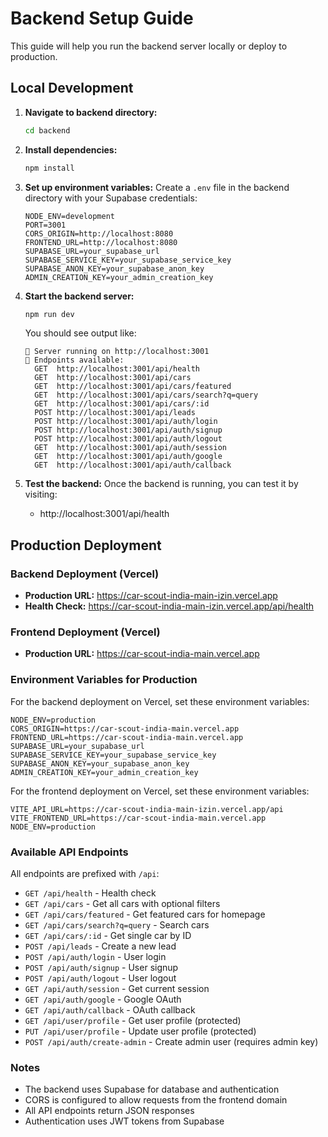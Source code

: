 # Backend Setup Guide

This guide will help you run the backend server locally or deploy to production.

## Local Development

1. **Navigate to backend directory:**
   ```bash
   cd backend
   ```

2. **Install dependencies:**
   ```bash
   npm install
   ```

3. **Set up environment variables:**
   Create a `.env` file in the backend directory with your Supabase credentials:
   ```
   NODE_ENV=development
   PORT=3001
   CORS_ORIGIN=http://localhost:8080
   FRONTEND_URL=http://localhost:8080
   SUPABASE_URL=your_supabase_url
   SUPABASE_SERVICE_KEY=your_supabase_service_key
   SUPABASE_ANON_KEY=your_supabase_anon_key
   ADMIN_CREATION_KEY=your_admin_creation_key
   ```

4. **Start the backend server:**
   ```bash
   npm run dev
   ```

   You should see output like:
   ```
   🚀 Server running on http://localhost:3001
   📍 Endpoints available:
     GET  http://localhost:3001/api/health
     GET  http://localhost:3001/api/cars
     GET  http://localhost:3001/api/cars/featured
     GET  http://localhost:3001/api/cars/search?q=query
     GET  http://localhost:3001/api/cars/:id
     POST http://localhost:3001/api/leads
     POST http://localhost:3001/api/auth/login
     POST http://localhost:3001/api/auth/signup
     POST http://localhost:3001/api/auth/logout
     GET  http://localhost:3001/api/auth/session
     GET  http://localhost:3001/api/auth/google
     GET  http://localhost:3001/api/auth/callback
   ```

5. **Test the backend:**
   Once the backend is running, you can test it by visiting:
   - http://localhost:3001/api/health

## Production Deployment

### Backend Deployment (Vercel)
- **Production URL:** https://car-scout-india-main-izin.vercel.app
- **Health Check:** https://car-scout-india-main-izin.vercel.app/api/health

### Frontend Deployment (Vercel)
- **Production URL:** https://car-scout-india-main.vercel.app

### Environment Variables for Production

For the backend deployment on Vercel, set these environment variables:
```
NODE_ENV=production
CORS_ORIGIN=https://car-scout-india-main.vercel.app
FRONTEND_URL=https://car-scout-india-main.vercel.app
SUPABASE_URL=your_supabase_url
SUPABASE_SERVICE_KEY=your_supabase_service_key
SUPABASE_ANON_KEY=your_supabase_anon_key
ADMIN_CREATION_KEY=your_admin_creation_key
```

For the frontend deployment on Vercel, set these environment variables:
```
VITE_API_URL=https://car-scout-india-main-izin.vercel.app/api
VITE_FRONTEND_URL=https://car-scout-india-main.vercel.app
NODE_ENV=production
```

### Available API Endpoints

All endpoints are prefixed with `/api`:

- `GET /api/health` - Health check
- `GET /api/cars` - Get all cars with optional filters
- `GET /api/cars/featured` - Get featured cars for homepage
- `GET /api/cars/search?q=query` - Search cars
- `GET /api/cars/:id` - Get single car by ID
- `POST /api/leads` - Create a new lead
- `POST /api/auth/login` - User login
- `POST /api/auth/signup` - User signup
- `POST /api/auth/logout` - User logout
- `GET /api/auth/session` - Get current session
- `GET /api/auth/google` - Google OAuth
- `GET /api/auth/callback` - OAuth callback
- `GET /api/user/profile` - Get user profile (protected)
- `PUT /api/user/profile` - Update user profile (protected)
- `POST /api/auth/create-admin` - Create admin user (requires admin key)

### Notes
- The backend uses Supabase for database and authentication
- CORS is configured to allow requests from the frontend domain
- All API endpoints return JSON responses
- Authentication uses JWT tokens from Supabase
